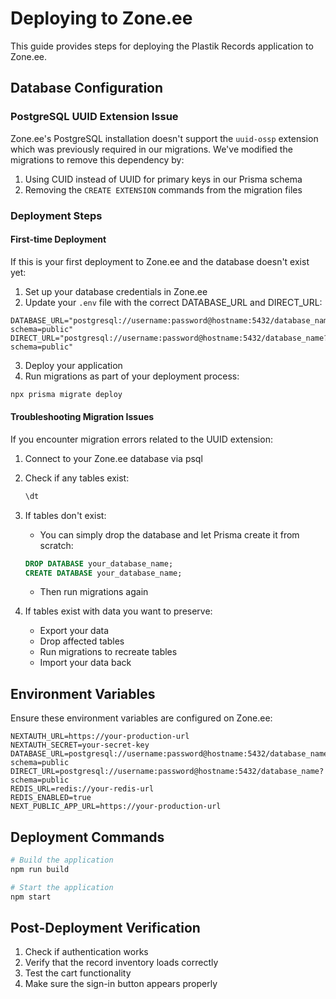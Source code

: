 # Deploying to Zone.ee

This guide provides steps for deploying the Plastik Records application to Zone.ee.

## Database Configuration

### PostgreSQL UUID Extension Issue

Zone.ee's PostgreSQL installation doesn't support the `uuid-ossp` extension which was previously required in our migrations. We've modified the migrations to remove this dependency by:

1. Using CUID instead of UUID for primary keys in our Prisma schema
2. Removing the `CREATE EXTENSION` commands from the migration files

### Deployment Steps

#### First-time Deployment

If this is your first deployment to Zone.ee and the database doesn't exist yet:

1. Set up your database credentials in Zone.ee
2. Update your `.env` file with the correct DATABASE_URL and DIRECT_URL:

```
DATABASE_URL="postgresql://username:password@hostname:5432/database_name?schema=public"
DIRECT_URL="postgresql://username:password@hostname:5432/database_name?schema=public"
```

3. Deploy your application
4. Run migrations as part of your deployment process:

```bash
npx prisma migrate deploy
```

#### Troubleshooting Migration Issues

If you encounter migration errors related to the UUID extension:

1. Connect to your Zone.ee database via psql
2. Check if any tables exist:
   ```sql
   \dt
   ```

3. If tables don't exist:
   - You can simply drop the database and let Prisma create it from scratch:
   ```sql
   DROP DATABASE your_database_name;
   CREATE DATABASE your_database_name;
   ```
   - Then run migrations again

4. If tables exist with data you want to preserve:
   - Export your data
   - Drop affected tables
   - Run migrations to recreate tables
   - Import your data back

## Environment Variables

Ensure these environment variables are configured on Zone.ee:

```
NEXTAUTH_URL=https://your-production-url
NEXTAUTH_SECRET=your-secret-key
DATABASE_URL=postgresql://username:password@hostname:5432/database_name?schema=public
DIRECT_URL=postgresql://username:password@hostname:5432/database_name?schema=public
REDIS_URL=redis://your-redis-url
REDIS_ENABLED=true
NEXT_PUBLIC_APP_URL=https://your-production-url
```

## Deployment Commands

```bash
# Build the application
npm run build

# Start the application
npm start
```

## Post-Deployment Verification

1. Check if authentication works
2. Verify that the record inventory loads correctly
3. Test the cart functionality
4. Make sure the sign-in button appears properly